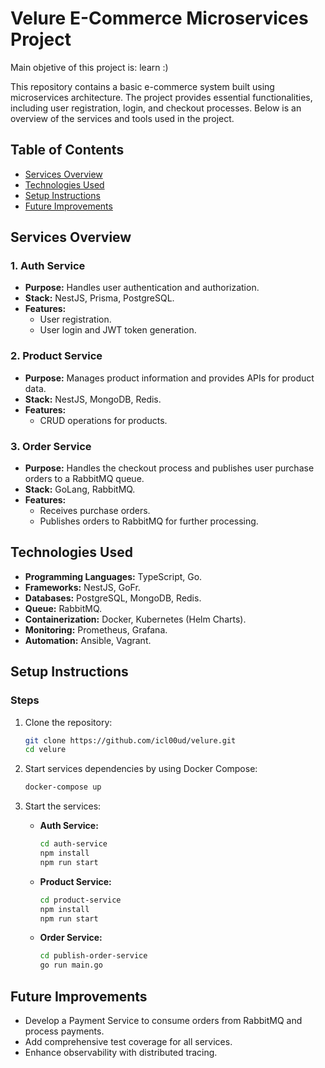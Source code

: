 # Velure E-Commerce Microservices Project

Main objetive of this project is: learn :)

This repository contains a basic e-commerce system built using microservices architecture. The project provides essential functionalities, including user registration, login, and checkout processes. Below is an overview of the services and tools used in the project.

## Table of Contents
- [Services Overview](#services-overview)
- [Technologies Used](#technologies-used)
- [Setup Instructions](#setup-instructions)
- [Future Improvements](#future-improvements)

## Services Overview

### 1. **Auth Service**
- **Purpose:** Handles user authentication and authorization.
- **Stack:** NestJS, Prisma, PostgreSQL.
- **Features:**
  - User registration.
  - User login and JWT token generation.

### 2. **Product Service**
- **Purpose:** Manages product information and provides APIs for product data.
- **Stack:** NestJS, MongoDB, Redis.
- **Features:**
  - CRUD operations for products.

### 3. **Order Service**
- **Purpose:** Handles the checkout process and publishes user purchase orders to a RabbitMQ queue.
- **Stack:** GoLang, RabbitMQ.
- **Features:**
  - Receives purchase orders.
  - Publishes orders to RabbitMQ for further processing.

## Technologies Used
- **Programming Languages:** TypeScript, Go.
- **Frameworks:** NestJS, GoFr.
- **Databases:** PostgreSQL, MongoDB, Redis.
- **Queue:** RabbitMQ.
- **Containerization:** Docker, Kubernetes (Helm Charts).
- **Monitoring:** Prometheus, Grafana.
- **Automation:** Ansible, Vagrant.

## Setup Instructions

### Steps
1. Clone the repository:
   ```bash
   git clone https://github.com/icl00ud/velure.git
   cd velure
   ```

2. Start services dependencies by using Docker Compose:
   ```bash
   docker-compose up
   ```

3. Start the services:
   - **Auth Service:**
     ```bash
     cd auth-service
     npm install
     npm run start
     ```
   - **Product Service:**
     ```bash
     cd product-service
     npm install
     npm run start
     ```
   - **Order Service:**
     ```bash
     cd publish-order-service
     go run main.go
     ```

## Future Improvements
- Develop a Payment Service to consume orders from RabbitMQ and process payments.
- Add comprehensive test coverage for all services.
- Enhance observability with distributed tracing.
